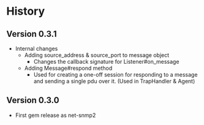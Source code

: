History
=======

Version 0.3.1
-------------

- Internal changes
  + Adding source_address & source_port to message object
    * Changes the callback signature for Listener#on_message
  + Adding Message#respond method
    * Used for creating a one-off session for responding to a message
      and sending a single pdu over it. (Used in TrapHandler & Agent)

Version 0.3.0
-------------

- First gem release as net-snmp2
